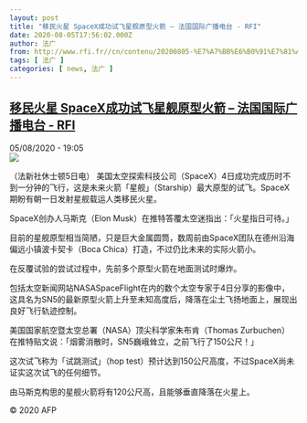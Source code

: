 ```yaml
---
layout: post
title: "移民火星 SpaceX成功试飞星舰原型火箭 – 法国国际广播电台 - RFI"
date: 2020-08-05T17:56:02.000Z
author: 法广
from: http://www.rfi.fr//cn/contenu/20200805-%E7%A7%BB%E6%B0%91%E7%81%AB%E6%98%9F-spacex%E6%88%90%E5%8A%9F%E8%AF%95%E9%A3%9E%E6%98%9F%E8%88%B0%E5%8E%9F%E5%9E%8B%E7%81%AB%E7%AE%AD
tags: [ 法广 ]
categories: [ news, 法广 ]
---
```

<!--1596650162000-->
[移民火星 SpaceX成功试飞星舰原型火箭 – 法国国际广播电台 - RFI](http://www.rfi.fr//cn/contenu/20200805-%E7%A7%BB%E6%B0%91%E7%81%AB%E6%98%9F-spacex%E6%88%90%E5%8A%9F%E8%AF%95%E9%A3%9E%E6%98%9F%E8%88%B0%E5%8E%9F%E5%9E%8B%E7%81%AB%E7%AE%AD)
------

<div>
<div>05/08/2020 - 19:05</div><img src="https://s.rfi.fr/media/display/22cbad8a-d743-11ea-a5d4-005056a98db9/w:310/p:16x9/health0001b.200806010532.jpg"><div class="t-content__body u-clearfix"><div class="m-interstitial"></div><p>（法新社休士顿5日电）    美国太空探索科技公司（SpaceX）4日成功完成历时不到一分钟的飞行，这是未来火箭「星舰」（Starship）最大原型的试飞。SpaceX期盼有朝一日发射星舰载运人类移民火星。</p><p>    SpaceX创办人马斯克（Elon Musk）在推特答覆太空迷指出：「火星指日可待。」</p><p>    目前的星舰原型相当简陋，只是巨大金属圆筒，数周前由SpaceX团队在德州沿海偏远小镇波卡契卡（Boca Chica）打造，不过仍比未来的实际火箭小。</p><p>    在反覆试验的尝试过程中，先前多个原型火箭在地面测试时爆炸。</p><p>    包括太空新闻网站NASASpaceFlight在内的数个太空专家于4日分享的影像中，这具名为SN5的最新原型火箭上升至未知高度后，降落在尘土飞扬地面上，展现出良好飞行轨迹控制。</p><p>    美国国家航空暨太空总署（NASA）顶尖科学家朱布肯（Thomas Zurbuchen）在推特贴文说：「烟雾消散时，SN5巍峨耸立，之前飞行了150公尺！」</p><p>    这次试飞称为「试跳测试」（hop test）预计达到150公尺高度，不过SpaceX尚未证实这次试飞的任何细节。</p><p>    由马斯克构思的星舰火箭将有120公尺高，且能够垂直降落在火星上。</p><p class="t-copyright">© 2020 AFP</p>        </div>
</div>
